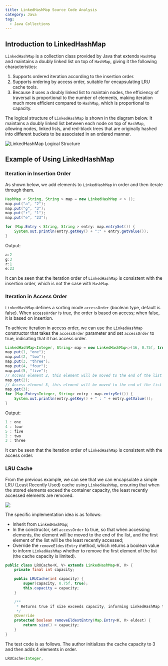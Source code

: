 ```yaml
---
title: LinkedHashMap Source Code Analysis
category: Java
tag:
  - Java Collections
---
```


## Introduction to LinkedHashMap

`LinkedHashMap` is a collection class provided by Java that extends `HashMap` and maintains a doubly linked list on top of `HashMap`, giving it the following characteristics:

1. Supports ordered iteration according to the insertion order.
2. Supports ordering by access order, suitable for encapsulating LRU cache tools.
3. Because it uses a doubly linked list to maintain nodes, the efficiency of traversal is proportional to the number of elements, making iteration much more efficient compared to `HashMap`, which is proportional to capacity.

The logical structure of `LinkedHashMap` is shown in the diagram below. It maintains a doubly linked list between each node on top of `HashMap`, allowing nodes, linked lists, and red-black trees that are originally hashed into different buckets to be associated in an ordered manner.

![LinkedHashMap Logical Structure](https://oss.javaguide.cn/github/javaguide/java/collection/linkhashmap-structure-overview.png)

## Example of Using LinkedHashMap

### Iteration in Insertion Order

As shown below, we add elements to `LinkedHashMap` in order and then iterate through them.

```java
HashMap < String, String > map = new LinkedHashMap < > ();
map.put("a", "2");
map.put("g", "3");
map.put("r", "1");
map.put("e", "23");

for (Map.Entry < String, String > entry: map.entrySet()) {
    System.out.println(entry.getKey() + ":" + entry.getValue());
}
```

Output:

```java
a:2
g:3
r:1
e:23
```

It can be seen that the iteration order of `LinkedHashMap` is consistent with the insertion order, which is not the case with `HashMap`.

### Iteration in Access Order

`LinkedHashMap` defines a sorting mode `accessOrder` (boolean type, default is false). When `accessOrder` is true, the order is based on access; when false, it is based on insertion.

To achieve iteration in access order, we can use the `LinkedHashMap` constructor that takes the `accessOrder` parameter and set `accessOrder` to true, indicating that it has access order.

```java
LinkedHashMap<Integer, String> map = new LinkedHashMap<>(16, 0.75f, true);
map.put(1, "one");
map.put(2, "two");
map.put(3, "three");
map.put(4, "four");
map.put(5, "five");
// Access element 2, this element will be moved to the end of the list
map.get(2);
// Access element 3, this element will be moved to the end of the list
map.get(3);
for (Map.Entry<Integer, String> entry : map.entrySet()) {
    System.out.println(entry.getKey() + " : " + entry.getValue());
}
```

Output:

```java
1 : one
4 : four
5 : five
2 : two
3 : three
```

It can be seen that the iteration order of `LinkedHashMap` is consistent with the access order.

### LRU Cache

From the previous example, we can see that we can encapsulate a simple LRU (Least Recently Used) cache using `LinkedHashMap`, ensuring that when the stored elements exceed the container capacity, the least recently accessed elements are removed.

![](https://oss.javaguide.cn/github/javaguide/java/collection/lru-cache.png)

The specific implementation idea is as follows:

- Inherit from `LinkedHashMap`;
- In the constructor, set `accessOrder` to true, so that when accessing elements, the element will be moved to the end of the list, and the first element of the list will be the least recently accessed;
- Override the `removeEldestEntry` method, which returns a boolean value to inform `LinkedHashMap` whether to remove the first element of the list (the cache capacity is limited).

```java
public class LRUCache<K, V> extends LinkedHashMap<K, V> {
    private final int capacity;

    public LRUCache(int capacity) {
        super(capacity, 0.75f, true);
        this.capacity = capacity;
    }

    /**
     * Returns true if size exceeds capacity, informing LinkedHashMap to remove the oldest cache entry (i.e., the first element of the list)
     */
    @Override
    protected boolean removeEldestEntry(Map.Entry<K, V> eldest) {
        return size() > capacity;
    }
}
```

The test code is as follows. The author initializes the cache capacity to 3 and then adds 4 elements in order.

```java
LRUCache<Integer,